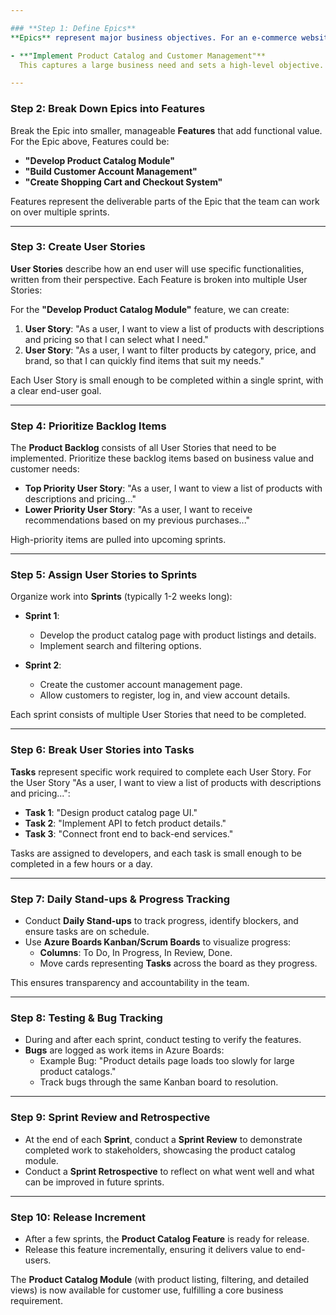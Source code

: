 ```yaml
---

### **Step 1: Define Epics**
**Epics** represent major business objectives. For an e-commerce website, an Epic could be:

- **"Implement Product Catalog and Customer Management"**  
  This captures a large business need and sets a high-level objective. The epic should be broken down to tackle multiple features within this context.

---
```


### **Step 2: Break Down Epics into Features**
Break the Epic into smaller, manageable **Features** that add functional value. For the Epic above, Features could be:

- **"Develop Product Catalog Module"**  
- **"Build Customer Account Management"**  
- **"Create Shopping Cart and Checkout System"**

Features represent the deliverable parts of the Epic that the team can work on over multiple sprints.

---

### **Step 3: Create User Stories**
**User Stories** describe how an end user will use specific functionalities, written from their perspective. Each Feature is broken into multiple User Stories:

For the **"Develop Product Catalog Module"** feature, we can create:

1. **User Story**: "As a user, I want to view a list of products with descriptions and pricing so that I can select what I need."
2. **User Story**: "As a user, I want to filter products by category, price, and brand, so that I can quickly find items that suit my needs."

Each User Story is small enough to be completed within a single sprint, with a clear end-user goal.

---

### **Step 4: Prioritize Backlog Items**
The **Product Backlog** consists of all User Stories that need to be implemented. Prioritize these backlog items based on business value and customer needs:

- **Top Priority User Story**: "As a user, I want to view a list of products with descriptions and pricing..."
- **Lower Priority User Story**: "As a user, I want to receive recommendations based on my previous purchases..."

High-priority items are pulled into upcoming sprints.

---

### **Step 5: Assign User Stories to Sprints**
Organize work into **Sprints** (typically 1-2 weeks long):

- **Sprint 1**:
  - Develop the product catalog page with product listings and details.
  - Implement search and filtering options.

- **Sprint 2**:
  - Create the customer account management page.
  - Allow customers to register, log in, and view account details.

Each sprint consists of multiple User Stories that need to be completed.

---

### **Step 6: Break User Stories into Tasks**
**Tasks** represent specific work required to complete each User Story. For the User Story "As a user, I want to view a list of products with descriptions and pricing...":

- **Task 1**: "Design product catalog page UI."
- **Task 2**: "Implement API to fetch product details."
- **Task 3**: "Connect front end to back-end services."

Tasks are assigned to developers, and each task is small enough to be completed in a few hours or a day.

---

### **Step 7: Daily Stand-ups & Progress Tracking**
- Conduct **Daily Stand-ups** to track progress, identify blockers, and ensure tasks are on schedule.
- Use **Azure Boards Kanban/Scrum Boards** to visualize progress:
  - **Columns**: To Do, In Progress, In Review, Done.
  - Move cards representing **Tasks** across the board as they progress.

This ensures transparency and accountability in the team.

---

### **Step 8: Testing & Bug Tracking**
- During and after each sprint, conduct testing to verify the features.
- **Bugs** are logged as work items in Azure Boards:
  - Example Bug: "Product details page loads too slowly for large product catalogs."
  - Track bugs through the same Kanban board to resolution.

---

### **Step 9: Sprint Review and Retrospective**
- At the end of each **Sprint**, conduct a **Sprint Review** to demonstrate completed work to stakeholders, showcasing the product catalog module.
- Conduct a **Sprint Retrospective** to reflect on what went well and what can be improved in future sprints.

---

### **Step 10: Release Increment**
- After a few sprints, the **Product Catalog Feature** is ready for release.
- Release this feature incrementally, ensuring it delivers value to end-users.

The **Product Catalog Module** (with product listing, filtering, and detailed views) is now available for customer use, fulfilling a core business requirement.

